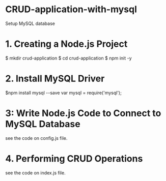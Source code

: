 # CRUD-application-with-mysql

Setup MySQL database

# 1. Creating a Node.js Project

$ mkdir crud-application
$ cd crud-application
$ npm init -y

# 2. Install MySQL Driver

$npm install mysql --save
var mysql = require('mysql');

# 3: Write Node.js Code to Connect to MySQL Database

see the code on config.js file.

# 4. Performing CRUD Operations

see the code on index.js file.

